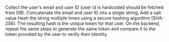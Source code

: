 Collect the user's email and user ID (user id is hardcoded should be fetched from DB).
Concatenate the email and user ID into a single string.
Add a salt value
Hash the string multiple times using a secure hashing algorithm (SHA-256).
The resulting hash is the unique token for that user.
On the backend, repeat the same steps to generate the same token and compare it to the token provided by the user to verify their identity.
